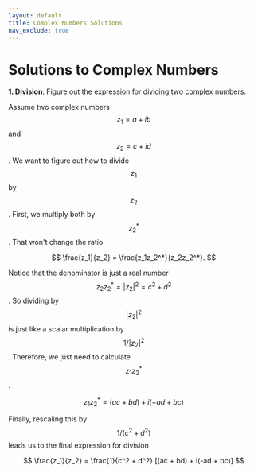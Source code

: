 ```yaml
---
layout: default
title: Complex Numbers Solutions
nav_exclude: true
---
```


# Solutions to Complex Numbers

**1. Division**: Figure out the expression for dividing two complex numbers.  

Assume two complex numbers $$z_1 = a + ib$$ and $$z_2 = c + id$$. 
We want to figure out how to divide $$z_1$$ by $$z_2$$. 
First, we multiply both by $$z_2^*$$. 
That won't change the ratio

$$
\frac{z_1}{z_2} = \frac{z_1z_2^*}{z_2z_2^*}. 
$$

Notice that the denominator is just a real number $$z_2z_2^* = |z_2|^2 = c^2 + d^2$$. 
So dividing by $$|z_2|^2$$ is just like a scalar multiplication by $$1/|z_2|^2$$. 
Therefore, we just need to calculate $$z_1z_2^*$$. 

$$
z_1z_2^* = (ac + bd) + i(-ad + bc)
$$

Finally, rescaling this by $$1/(c^2 + d^2)$$ leads us to the final expression for division 

$$
\frac{z_1}{z_2} = \frac{1}{c^2 + d^2} [(ac + bd) + i(-ad + bc)]
$$

